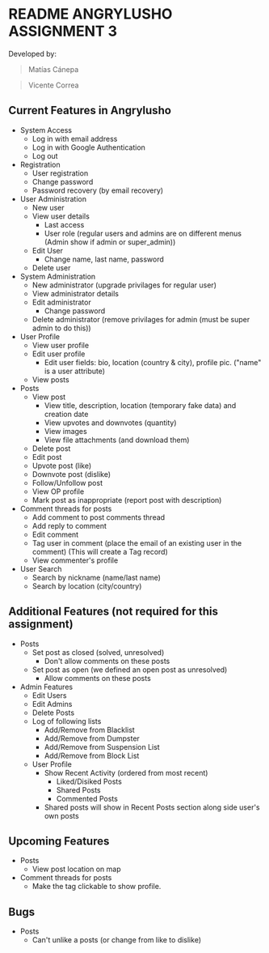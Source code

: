 # README ANGRYLUSHO ASSIGNMENT 3

Developed by:

> Matías Cánepa

> Vicente Correa
  

## Current Features in Angrylusho

- System Access 
  - Log in with email address
  - Log in with Google Authentication
  - Log out
- Registration
  - User registration
  - Change password
  - Password recovery (by email recovery)
- User Administration
  - New user
  - View user details
    - Last access
    - User role (regular users and admins are on different menus (Admin show if admin or super_admin))
  - Edit User
    - Change name, last name, password
  - Delete user
- System Administration
  - New administrator (upgrade privilages for regular user)
  - View administrator details
  - Edit administrator
    - Change password
  - Delete administrator (remove privilages for admin (must be super admin to do this))
- User Profile
  - View user profile
  - Edit user profile
    - Edit user fields: bio, location (country & city), profile pic. ("name" is a user attribute)
  - View posts
- Posts
  - View post
    - View title, description, location (temporary fake data) and creation date
    - View upvotes and downvotes (quantity)
    - View images
    - View file attachments (and download them)
  - Delete post
  - Edit post
  - Upvote post (like)
  - Downvote post (dislike)
  - Follow/Unfollow post
  - View OP profile
  - Mark post as inappropriate (report post with description)
- Comment threads for posts
  - Add comment to post comments thread
  - Add reply to comment
  - Edit comment
  - Tag user in comment (place the email of an existing user in the comment) (This will create a Tag record)
  - View commenter's profile
- User Search
  - Search by nickname (name/last name)
  - Search by location (city/country)
  
  
## Additional Features (not required for this assignment)

- Posts
  - Set post as closed (solved, unresolved)
    - Don't allow comments on these posts
  - Set post as open (we defined an open post as unresolved)
    - Allow comments on these posts
- Admin Features
  - Edit Users
  - Edit Admins
  - Delete Posts
  - Log of following lists
    - Add/Remove from Blacklist
    - Add/Remove from Dumpster
    - Add/Remove from Suspension List
    - Add/Remove from Block List
  - User Profile
    - Show Recent Activity (ordered from most recent)
      - Liked/Disiked Posts
      - Shared Posts
      - Commented Posts
    - Shared posts will show in Recent Posts section along side user's own posts


## Upcoming Features
- Posts
  - View post location on map
- Comment threads for posts
  - Make the tag clickable to show profile.

## Bugs
- Posts
  - Can't unlike a posts (or change from like to dislike)
